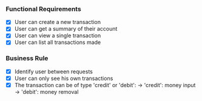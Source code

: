 ### Functional Requirements

- [x] User can create a new transaction
- [x] User can get a summary of their account
- [x] User can view a single transaction
- [x] User can list all transactions made

### Business Rule

- [x] Identify user between requests
- [x] User can only see his own transactions
- [x] The transaction can be of type 'credit' or 'debit':
        -> 'credit': money input
        -> 'debit': money removal
